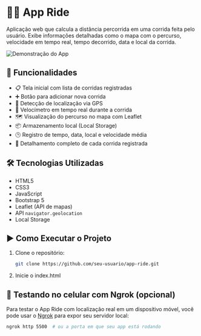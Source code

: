 # 🚴‍♀️ App Ride

Aplicação web que calcula a distância percorrida em uma corrida feita pelo usuário. Exibe informações detalhadas como o mapa com o percurso, velocidade em tempo real, tempo decorrido, data e local da corrida.

![Demonstração do App](project_show/appRide.gif)

## 🧩 Funcionalidades

- 📋 Tela inicial com lista de corridas registradas
- ➕ Botão para adicionar nova corrida
- 📍 Detecção de localização via GPS
- 🚀 Velocímetro em tempo real durante a corrida
- 🗺️ Visualização do percurso no mapa com Leaflet
- 📦 Armazenamento local (Local Storage)
- 🕒 Registro de tempo, data, local e velocidade média
- 📑 Detalhamento completo de cada corrida registrada

## 🛠 Tecnologias Utilizadas

- HTML5
- CSS3
- JavaScript
- Bootstrap 5
- Leaflet (API de mapas)
- API `navigator.geolocation`
- Local Storage

## ▶️ Como Executar o Projeto

1. Clone o repositório:
   ```bash
   git clone https://github.com/seu-usuario/app-ride.git

2. Inicie o index.html

## 📱 Testando no celular com Ngrok (opcional)

Para testar o App Ride com localização real em um dispositivo móvel, você pode usar o [Ngrok](https://ngrok.com/) para expor seu servidor local:

```bash
ngrok http 5500  # ou a porta em que seu app está rodando
